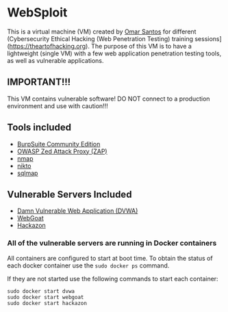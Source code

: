 # WebSploit
This is a virtual machine (VM) created by [Omar Santos](https://omarsantos.io) for different (Cybersecurity Ethical Hacking (Web Penetration Testing) training sessions](https://theartofhacking.org). The purpose of this VM is to have a lightweight (single VM) with a few web application penetration testing tools, as well as vulnerable applications.


## IMPORTANT!!!
This VM contains vulnerable software!
DO NOT connect to a production environment and use with caution!!!
 
 
## Tools included
- [BurpSuite Community Edition](https://portswigger.net/burp)
- [OWASP Zed Attack Proxy (ZAP)](https://www.owasp.org/index.php/OWASP_Zed_Attack_Proxy_Project)
- [nmap](https://linux.die.net/man/1/nmap)
- [nikto](https://cirt.net/nikto2-docs)
- [sqlmap](https://github.com/sqlmapproject/sqlmap/wiki/Usage)
 
 
## Vulnerable Servers Included
- [Damn Vulnerable Web Application (DVWA)](http://www.dvwa.co.uk/)
- [WebGoat](https://www.owasp.org/index.php/Category:OWASP_WebGoat_Project)
- [Hackazon](https://github.com/rapid7/hackazon)
 
### All of the vulnerable servers are running in Docker containers

All containers are configured to start at boot time. 
To obtain the status of each docker container use the `sudo docker ps` command.

If they are not started use the following commands to start each container:

```
sudo docker start dvwa
sudo docker start webgoat
sudo docker start hackazon
```
